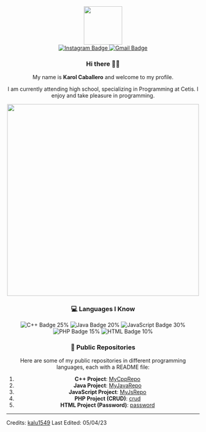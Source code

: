 <div align="center">
  
  <div id="header">
    <img src="https://media.giphy.com/media/M9gbBd9nbDrOTu1Mqx/giphy.gif" width="100"/>
  </div>
  
  <div id="badges">
    <a href="https://www.instagram.com/karolc._/">
      <img src="https://img.shields.io/badge/Instagram-red?style=for-the-badge&logo=instagram&logoColor=white" alt="Instagram Badge"/>
    </a>
    <a href="mailto:karolromero139@gmail.com">
      <img src="https://img.shields.io/badge/Gmail-white?style=for-the-badge&logo=gmail&logoColor=red" alt="Gmail Badge"/>
    </a>
  </div>

  ### Hi there 👋🎉

  My name is **Karol Caballero** and welcome to my profile.

  I am currently attending high school, specializing in Programming at Cetis. I enjoy and take pleasure in programming.

  <img src="https://media.giphy.com/media/L8K62iTDkzGX6/giphy.gif" width="500"/>
  
  ### :computer: Languages I Know

  <div id="languages">
    <img src="https://img.shields.io/badge/C++-00599C?style=for-the-badge&logo=c%2B%2B&logoColor=white" alt="C++ Badge"/> 25%
    <img src="https://img.shields.io/badge/Java-007396?style=for-the-badge&logo=java&logoColor=white" alt="Java Badge"/> 20%
    <img src="https://img.shields.io/badge/JavaScript-F7DF1E?style=for-the-badge&logo=javascript&logoColor=black" alt="JavaScript Badge"/> 30%
    <img src="https://img.shields.io/badge/PHP-777BB4?style=for-the-badge&logo=php&logoColor=white" alt="PHP Badge"/> 15%
    <img src="https://img.shields.io/badge/HTML-E34F26?style=for-the-badge&logo=html5&logoColor=white" alt="HTML Badge"/> 10%
  </div>
  
  ### :file_folder: Public Repositories

  Here are some of my public repositories in different programming languages, each with a README file:

  1. **C++ Project**: [MyCppRepo](https://github.com/kalu1549/MyCppRepo)
  2. **Java Project**: [MyJavaRepo](https://github.com/kalu1549/MyJavaRepo)
  3. **JavaScript Project**: [MyJsRepo](https://github.com/kalu1549/MyJsRepo)
  4. **PHP Project (CRUD)**: [crud](https://github.com/kalu1549/crud)
  5. **HTML Project (Password)**: [password](https://github.com/kalus1549/password/commit/a89180b3bd3341ceba4bace8debe7b06d7647d01)

</div>

------

Credits: [kalu1549](https://github.com/kalu1549)
Last Edited: 05/04/23

